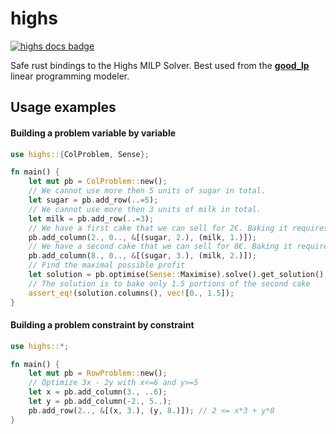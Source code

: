 # highs

[![highs docs badge](https://docs.rs/highs/badge.svg)](https://docs.rs/highs)

Safe rust bindings to the Highs MILP Solver. Best used from the [**good_lp**](https://crates.io/crates/good_lp) linear
programming modeler.

## Usage examples

#### Building a problem variable by variable

```rust
use highs::{ColProblem, Sense};

fn main() {
    let mut pb = ColProblem::new();
    // We cannot use more then 5 units of sugar in total.
    let sugar = pb.add_row(..=5);
    // We cannot use more then 3 units of milk in total.
    let milk = pb.add_row(..=3);
    // We have a first cake that we can sell for 2€. Baking it requires 1 unit of milk and 2 of sugar.
    pb.add_column(2., 0.., &[(sugar, 2.), (milk, 1.)]);
    // We have a second cake that we can sell for 8€. Baking it requires 2 units of milk and 3 of sugar.
    pb.add_column(8., 0.., &[(sugar, 3.), (milk, 2.)]);
    // Find the maximal possible profit
    let solution = pb.optimise(Sense::Maximise).solve().get_solution();
    // The solution is to bake only 1.5 portions of the second cake
    assert_eq!(solution.columns(), vec![0., 1.5]);
}
```

#### Building a problem constraint by constraint

```rust
use highs::*;

fn main() {
    let mut pb = RowProblem::new();
    // Optimize 3x - 2y with x<=6 and y>=5
    let x = pb.add_column(3., ..6);
    let y = pb.add_column(-2., 5..);
    pb.add_row(2.., &[(x, 3.), (y, 8.)]); // 2 <= x*3 + y*8
}
```
